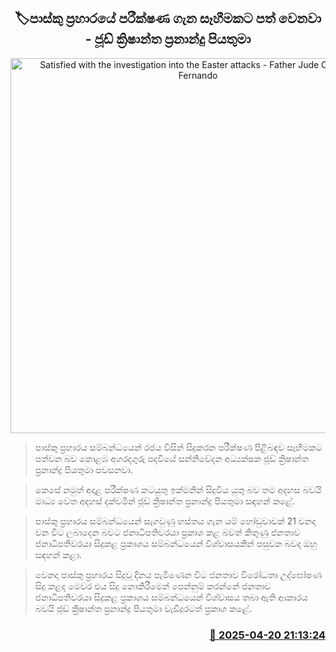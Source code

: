 <p align='center'><b><h2 align='center' title='Satisfied with the investigation into the Easter attacks - Father Jude Crishantha Fernando'>🏷පාස්කු ප්‍රහාරයේ පරීක්ෂණ ගැන සෑහීමකට පත් වෙනවා - ජූඩ් ක්‍රිෂාන්ත ප්‍රනාන්දු පියතුමා</h2></b></p>
<p align='center'><img src='https://helakuru.sgp1.cdn.digitaloceanspaces.com/esana/images/lib/jude-krishantha-futher.jpg' width='600' alt='Satisfied with the investigation into the Easter attacks - Father Jude Crishantha Fernando'></p>

> පාස්කු ප්‍රහාරය සම්බන්ධයෙන් රජය විසින් සිදුකරන පරීක්ෂණ පිළිබඳව සෑහීමකට පත්වන බව කොළඹ අගරදගුරු පදවියේ සන්නිවේදන අධ්‍යක්ෂක ජූඩ් ක්‍රිෂාන්ත ප්‍රනාන්දු පියතුමා පවසනවා.

> කෙසේ නමුත් අදාළ පරීක්ෂණ කටයුතු ඉක්මනින් සිදුවිය යුතු බව තම අදහස බවයි මාධ්‍ය වෙත අදහස් දක්වමින් ජූඩ් ක්‍රිෂාන්ත ප්‍රනාන්දු පියතුමා සඳහන් කළේ.

> පාස්කු ප්‍රහාරය සම්බන්ධයෙන් සැගවුණු හස්තය ගැන යම් හෝඩුවාවක් 21 වනදා වන විට ලබාදෙන බවට ජනාධිපතිවරයා ප්‍රකාශ කළ බවත් කිතුණු ජනතාව ජනාධිපතිවරයා සිදුකළ ප්‍රකාශය සම්බන්ධයෙන් විශ්වාසයකින් පසුවන බවද ඔහු සඳහන් කළා.

> වෙනදා පාස්කු ප්‍රහාරය සිදුවූ දිනය පැමිණෙන විට ජනතාව විරෝධතා උද්ඝෝෂණ සිදු කළද මෙවර එය සිදු නොකිරීමෙන් පෙන්නුම් කරන්නේ ජනතාව ජනාධිපතිවරයා සිදුකළ ප්‍රකාශය සම්බන්ධයෙන් විශ්වාසය තබා ඇති ආකාරය බවයි ජූඩ් ක්‍රිෂාන්ත ප්‍රනාන්දු පියතුමා වැඩිදුරටත් ප්‍රකාශ කළේ.



<h3 align='right'><a href='https://www.helakuru.lk/esana/p/109357/'>📅 2025-04-20 21:13:24</a></h3>
